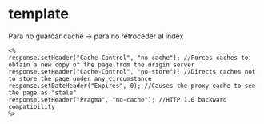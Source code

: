 # template
Para no guardar cache -> para no retroceder al index
```
<%
response.setHeader("Cache-Control", "no-cache"); //Forces caches to obtain a new copy of the page from the origin server
response.setHeader("Cache-Control", "no-store"); //Directs caches not to store the page under any circumstance
response.setDateHeader("Expires", 0); //Causes the proxy cache to see the page as "stale"
response.setHeader("Pragma", "no-cache"); //HTTP 1.0 backward compatibility
%>
```

